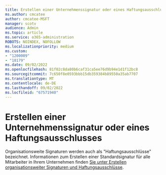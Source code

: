 ```yaml
---
title: Erstellen einer Unternehmenssignatur oder eines Haftungsausschlusses
ms.author: cmcatee
author: cmcatee-MSFT
manager: scotv
audience: Admin
ms.topic: article
ms.service: o365-administration
ROBOTS: NOINDEX, NOFOLLOW
ms.localizationpriority: medium
ms.custom:
- "1200009"
- "18179"
ms.date: 09/02/2022
ms.openlocfilehash: 81f02c8da80b6caf31ca5ee76d9b94e1d1f12bc8
ms.sourcegitcommit: 7c650f8e0593bbb15db359384b89550a35ab7707
ms.translationtype: MT
ms.contentlocale: de-DE
ms.lasthandoff: 09/02/2022
ms.locfileid: "67571940"
---
```

# <a name="create-a-company-signature-or-disclaimer"></a>Erstellen einer Unternehmenssignatur oder eines Haftungsausschlusses

Organisationsweite Signaturen werden auch als "Haftungsausschlüsse" bezeichnet. Informationen zum Erstellen einer Standardsignatur für alle Mitarbeiter in Ihrem Unternehmen finden [Sie unter Erstellen organisationsweiter Signaturen und Haftungsausschlüsse](https://docs.microsoft.com/microsoft-365/admin/setup/create-signatures-and-disclaimers).